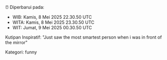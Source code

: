 ⏰ Diperbarui pada:
- WIB: Kamis, 8 Mei 2025 22.30.50 UTC
- WITA: Kamis, 8 Mei 2025 23.30.50 UTC
- WIT: Jumat, 9 Mei 2025 00.30.50 UTC

Kutipan Inspiratif:
"Just saw the most smartest person when i was in front of the mirror"


Kategori: funny

